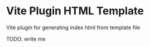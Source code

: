 # Vite Plugin HTML Template

Vite plugin for generating index html from template file

TODO: write me
